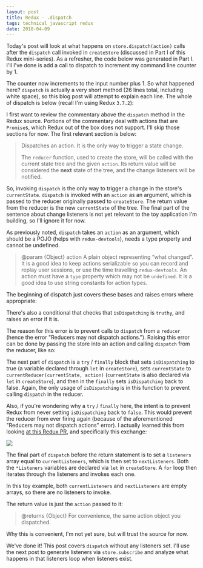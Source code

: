 ```yaml
---
layout: post
title: Redux - .dispatch
tags: technical javascript redux
date: 2018-04-09
---
```


Today's post will look at what happens on `store.dispatch(action)` calls after the `dispatch` call invoked in `createStore` (discussed in Part I of this Redux mini-series). As a refresher, the code below was generated in Part I. I'll I've done is add a call to dispatch to increment my command line counter by 1.

<script src="https://gist.github.com/BenBrostoff/b52270ab73dd98be56e9a33747f60be9.js"></script>

The counter now increments to the input number plus 1. So what happened here? `dispatch` is actually a very short method (26 lines total, including white space), so this blog post will attempt to explain each line. The whole of dispatch is below (recall I'm using Redux `3.7.2`):

<script src="https://gist.github.com/BenBrostoff/08cb9127085c104a1c7cae02c77a7764.js"></script>

I first want to review the commentary above the `dispatch` method in the Redux source. Portions of the commentary deal with actions that are `Promise`s, which Redux out of the box does not support. I'll skip those sections for now. The first relevant section is below:

> Dispatches an action. It is the only way to trigger a state change.
>
> The `reducer` function, used to create the store, will be called with the
current state tree and the given `action`. Its return value will
be considered the **next** state of the tree, and the change listeners
will be notified.

So, invoking `dispatch` is the only way to trigger a change in the store's `currentState`. `dispatch` is invoked with an `action` as an argument, which is passed to the reducer originally passed to `createStore`. The return value from the reducer is the new `currentState` of the tree. The final part of the sentence about change listeners is not yet relevant to the toy application I'm building, so I'll ignore it for now.

As previously noted, `dispatch` takes an `action` as an argument, which should be a POJO (helps with `redux-devtools`), needs a type property and cannot be undefined.

> @param {Object} action A plain object representing “what changed”. It is a good idea to keep actions serializable so you can record and replay user sessions, or use the time travelling `redux-devtools`. An action must have a `type` property which may not be `undefined`. It is a good idea to use string constants for action types.

The beginning of dispatch just covers these bases and raises errors where appropriate:

<script src="https://gist.github.com/BenBrostoff/6f4faaf4ebcaa0196d175ead31e42a76.js"></script>

There's also a conditional that checks that `isDispatching` is `truthy`, and raises an error if it is.

<script src="https://gist.github.com/BenBrostoff/22ac068b76cf22c53e21355d75cdc366.js"></script>

The reason for this error is to prevent calls to `dispatch` from a `reducer` (hence the error "Reducers may not dispatch actions."). Raising this error can be done by passing the store into an action and calling `dispatch` from the reducer, like so:

<script src="https://gist.github.com/BenBrostoff/0e64c47bcfa840ef244671432d60223e.js"></script>

The next part of `dispatch` is a `try` / `finally` block that sets `isDispatching` to true (a variable declared through `let` in `createStore`), sets `currentState` to `currentReducer(currentState, action)` (`currentState` is also declared via `let` in `createStore`), and then in the `finally` sets `isDispatching` back to false. Again, the only usage of `isDispatching` is in this function to prevent calling `dispatch` in the reducer.

<script src="https://gist.github.com/BenBrostoff/c5f0b1a92590c4b306dbf7cdf282694e.js"></script>

Also, if you're wondering why a `try` / `finally` here, the intent is to prevent Redux from never setting `isDispatching` back to `false`. This would prevent the reducer from ever firing again (because of the aforementioned "Reducers may not dispatch actions" error). I actually learned this from looking [at this Redux PR](https://github.com/reactjs/redux/pull/372), and specifically this exchange:

![](https://s3.amazonaws.com/redux-series/why-try-finally.png)

The final part of `dispatch` before the return statement is to set a `listeners` array equal to `currentListeners`, which is then set to `nextListeners`. Both the `*Listeners` variables are declared via `let` in `createStore`. A `for` loop then iterates through the listeners and invokes each one.

<script src="https://gist.github.com/BenBrostoff/323617a993a2bcfda4a8e77eff829b4f.js"></script>

In this toy example, both `currentListeners` and `nextListeners` are empty arrays, so there are no listeners to invoke.

The return value is just the `action` passed to it:

> @returns {Object} For convenience, the same action object you dispatched.

Why this is convenient, I'm not yet sure, but will trust the source for now.

We've done it! This post covers `dispatch` without any listeners set. I'll use the next post to generate listeners via `store.subscribe` and analyze what happens in that listeners loop when listeners exist.
